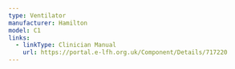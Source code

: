 ```yaml
---
type: Ventilator
manufacturer: Hamilton
model: C1
links:
  - linkType: Clinician Manual
    url: https://portal.e-lfh.org.uk/Component/Details/717220
---
```


